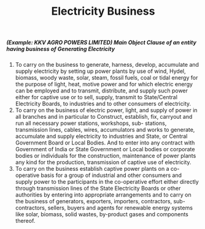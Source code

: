 ﻿---
title: "Electricity Business"
weight: 321
layout: docs
---

##### (Example: KKV AGRO POWERS LIMITED) Main Object Clause of an entity having business of Generating Electricity


1. To carry on the business to generate, harness, develop, accumulate and supply electricity by setting up power plants by use of wind, Hydel, biomass, woody waste, solar, steam, fossil fuels, coal or tidal energy for the purpose of light, heat, motive power and for which electric energy can be employed and to transmit, distribute, and supply such power either for captive use or to sell, supply, transmit to State/Central Electricity Boards, to industries and to other consumers of electricity.
2. To carry on the business of electric power, light, and supply of power in all branches and in particular to Construct, establish, fix, carryout and run all necessary power stations, workshops, sub- stations, transmission lines, cables, wires, accumulators and works to generate, accumulate and supply electricity to industries and State, or Central Government Board or Local Bodies. And to enter into any contract with Government of India or State Government or Local bodies or corporate bodies or individuals for the construction, maintenance of power plants any kind for the production, transmission of captive use of electricity.
3. To carry on the business establish captive power plants on a co-operative basis for a group of industrial and other consumers and supply power to the participants in the co-operative effort either directly through transmission lines of the State Electricity Boards or other authorities by entering into appropriate arrangements and to carry on the business of generators, exporters, importers, contractors, sub-contractors, sellers, buyers and agents for renewable energy systems like solar, biomass, solid wastes, by-product gases and components thereof.

